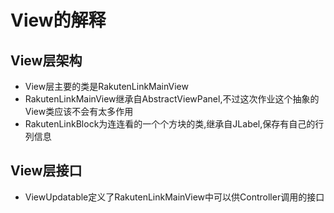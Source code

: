 # View的解释
## View层架构
- View层主要的类是RakutenLinkMainView
- RakutenLinkMainView继承自AbstractViewPanel,不过这次作业这个抽象的View类应该不会有太多作用
- RakutenLinkBlock为连连看的一个个方块的类,继承自JLabel,保存有自己的行列信息
## View层接口
- ViewUpdatable定义了RakutenLinkMainView中可以供Controller调用的接口